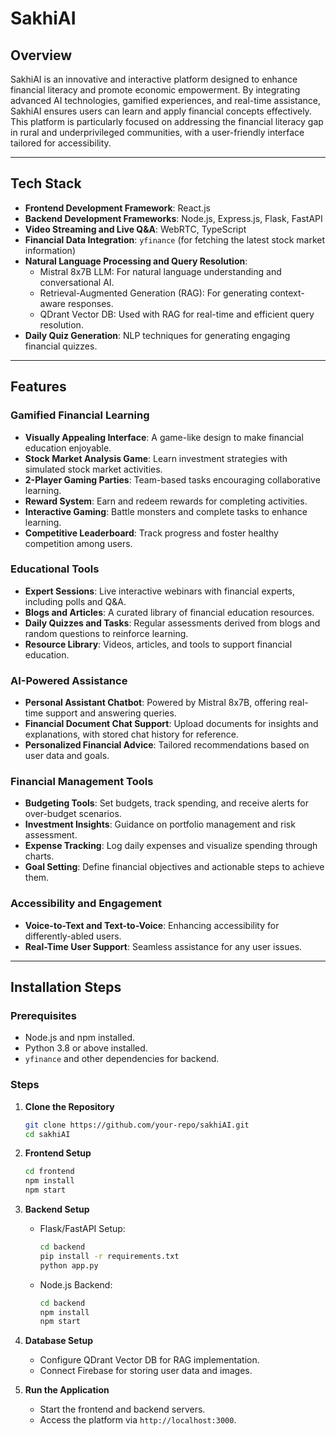 # SakhiAI

## Overview
SakhiAI is an innovative and interactive platform designed to enhance financial literacy and promote economic empowerment. By integrating advanced AI technologies, gamified experiences, and real-time assistance, SakhiAI ensures users can learn and apply financial concepts effectively. This platform is particularly focused on addressing the financial literacy gap in rural and underprivileged communities, with a user-friendly interface tailored for accessibility.

---

## Tech Stack
- **Frontend Development Framework**: React.js
- **Backend Development Frameworks**: Node.js, Express.js, Flask, FastAPI
- **Video Streaming and Live Q&A**: WebRTC, TypeScript
- **Financial Data Integration**: `yfinance` (for fetching the latest stock market information)
- **Natural Language Processing and Query Resolution**:
  - Mistral 8x7B LLM: For natural language understanding and conversational AI.
  - Retrieval-Augmented Generation (RAG): For generating context-aware responses.
  - QDrant Vector DB: Used with RAG for real-time and efficient query resolution.
- **Daily Quiz Generation**: NLP techniques for generating engaging financial quizzes.

---

## Features
### Gamified Financial Learning
- **Visually Appealing Interface**: A game-like design to make financial education enjoyable.
- **Stock Market Analysis Game**: Learn investment strategies with simulated stock market activities.
- **2-Player Gaming Parties**: Team-based tasks encouraging collaborative learning.
- **Reward System**: Earn and redeem rewards for completing activities.
- **Interactive Gaming**: Battle monsters and complete tasks to enhance learning.
- **Competitive Leaderboard**: Track progress and foster healthy competition among users.

### Educational Tools
- **Expert Sessions**: Live interactive webinars with financial experts, including polls and Q&A.
- **Blogs and Articles**: A curated library of financial education resources.
- **Daily Quizzes and Tasks**: Regular assessments derived from blogs and random questions to reinforce learning.
- **Resource Library**: Videos, articles, and tools to support financial education.

### AI-Powered Assistance
- **Personal Assistant Chatbot**: Powered by Mistral 8x7B, offering real-time support and answering queries.
- **Financial Document Chat Support**: Upload documents for insights and explanations, with stored chat history for reference.
- **Personalized Financial Advice**: Tailored recommendations based on user data and goals.

### Financial Management Tools
- **Budgeting Tools**: Set budgets, track spending, and receive alerts for over-budget scenarios.
- **Investment Insights**: Guidance on portfolio management and risk assessment.
- **Expense Tracking**: Log daily expenses and visualize spending through charts.
- **Goal Setting**: Define financial objectives and actionable steps to achieve them.

### Accessibility and Engagement
- **Voice-to-Text and Text-to-Voice**: Enhancing accessibility for differently-abled users.
- **Real-Time User Support**: Seamless assistance for any user issues.

---

## Installation Steps

### Prerequisites
- Node.js and npm installed.
- Python 3.8 or above installed.
- `yfinance` and other dependencies for backend.

### Steps
1. **Clone the Repository**
   ```bash
   git clone https://github.com/your-repo/sakhiAI.git
   cd sakhiAI
   ```

2. **Frontend Setup**
   ```bash
   cd frontend
   npm install
   npm start
   ```

3. **Backend Setup**
   - Flask/FastAPI Setup:
     ```bash
     cd backend
     pip install -r requirements.txt
     python app.py
     ```
   - Node.js Backend:
     ```bash
     cd backend
     npm install
     npm start
     ```

4. **Database Setup**
   - Configure QDrant Vector DB for RAG implementation.
   - Connect Firebase for storing user data and images.

5. **Run the Application**
   - Start the frontend and backend servers.
   - Access the platform via `http://localhost:3000`.
